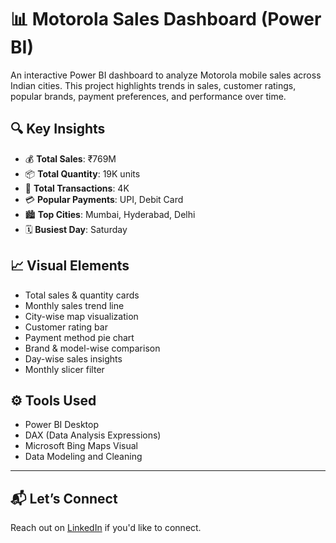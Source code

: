 # 📊 Motorola Sales Dashboard (Power BI)

An interactive Power BI dashboard to analyze Motorola mobile sales across Indian cities. This project highlights trends in sales, customer ratings, popular brands, payment preferences, and performance over time.

## 🔍 Key Insights

- 💰 **Total Sales**: ₹769M
- 📦 **Total Quantity**: 19K units
- 🧾 **Total Transactions**: 4K
- 💳 **Popular Payments**: UPI, Debit Card
- 🏙️ **Top Cities**: Mumbai, Hyderabad, Delhi
- 🗓️ **Busiest Day**: Saturday

## 📈 Visual Elements

- Total sales & quantity cards  
- Monthly sales trend line  
- City-wise map visualization  
- Customer rating bar  
- Payment method pie chart  
- Brand & model-wise comparison  
- Day-wise sales insights  
- Monthly slicer filter

## ⚙️ Tools Used

- Power BI Desktop  
- DAX (Data Analysis Expressions)  
- Microsoft Bing Maps Visual  
- Data Modeling and Cleaning
---

## 📬 Let’s Connect

Reach out on [LinkedIn](https://www.linkedin.com/in/jyoshna-maraboyina) if you'd like to connect.

